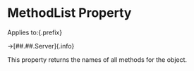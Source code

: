 # MethodList Property

Applies to:{.prefix}

→[##.##.Server]{.info}

This property returns the names of all methods for the object.

